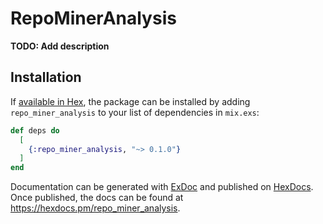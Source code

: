 # RepoMinerAnalysis

**TODO: Add description**

## Installation

If [available in Hex](https://hex.pm/docs/publish), the package can be installed
by adding `repo_miner_analysis` to your list of dependencies in `mix.exs`:

```elixir
def deps do
  [
    {:repo_miner_analysis, "~> 0.1.0"}
  ]
end
```

Documentation can be generated with [ExDoc](https://github.com/elixir-lang/ex_doc)
and published on [HexDocs](https://hexdocs.pm). Once published, the docs can
be found at <https://hexdocs.pm/repo_miner_analysis>.

